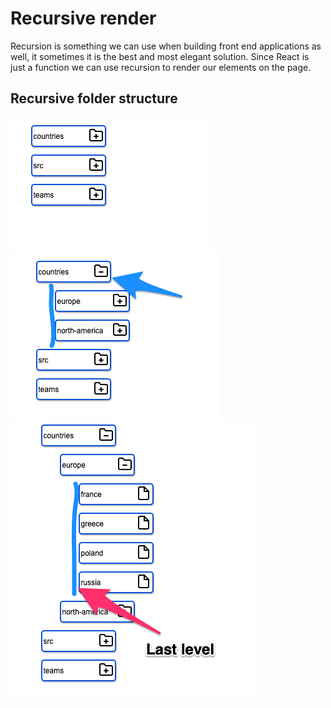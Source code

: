 # Recursive render

Recursion is something we can use when building front end applications as well, it sometimes it is the best and most elegant solution.
Since React is just a function we can use recursion to render our elements on the page.

## Recursive folder structure

![rec-1](./rec-1.png)
![rec-2](./rec-2.png)
![rec-3](./rec-3.png)
